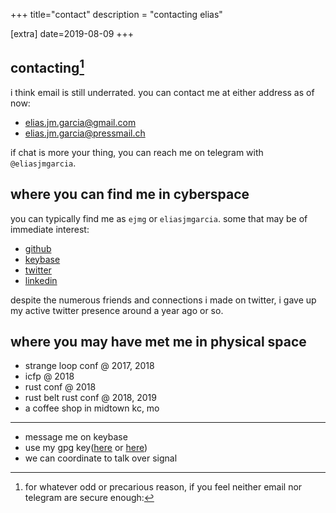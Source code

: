 +++
title="contact"
description = "contacting elias"

[extra]
date=2019-08-09
+++

## contacting[^1]

i think email is still underrated. you can contact me at either address as of now:
- <elias.jm.garcia@gmail.com>
- <elias.jm.garcia@pressmail.ch>

if chat is more your thing, you can reach  me on telegram with
`@eliasjmgarcia`.

## where you can find me in cyberspace

you can typically find me as `ejmg` or `eliasjmgarcia`. some that may be of immediate interest:
- [github](https://github.com/ejmg)
- [keybase](https://keybase.io/ejmg)
- [twitter](https://twitter.com/eliasjmgarcia)
- [linkedin](https://www.linkedin.com/in/ejmg)

despite the numerous friends and connections i made on twitter, i gave up my
active twitter presence around a year ago or so.

## where you may have met me in physical space

- strange loop conf @ 2017, 2018
- icfp @ 2018
- rust conf @ 2018
- rust belt rust conf @ 2018, 2019 <soon>
- a coffee shop in midtown kc, mo

---

[^1]: for whatever odd or precarious reason, if you feel neither email nor telegram
are secure enough:
- message me on keybase
- use my gpg key([here](../ejmg.asc) or
  [here](https://keybase.io/ejmg/pgp_keys.asc))
- we can coordinate to talk over signal
